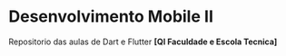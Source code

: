 # Desenvolvimento Mobile II
Repositorio das aulas de Dart e Flutter
**[QI Faculdade e Escola Tecnica]**
